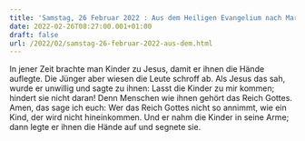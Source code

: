 ```yaml
---
title: 'Samstag, 26 Februar 2022 : Aus dem Heiligen Evangelium nach Markus - Mk 10,13-16.'
date: 2022-02-26T08:27:00.001+01:00
draft: false
url: /2022/02/samstag-26-februar-2022-aus-dem.html
---
```


In jener Zeit brachte man Kinder zu Jesus, damit er ihnen die Hände auflegte. Die Jünger aber wiesen die Leute schroff ab. Als Jesus das sah, wurde er unwillig und sagte zu ihnen: Lasst die Kinder zu mir kommen; hindert sie nicht daran! Denn Menschen wie ihnen gehört das Reich Gottes. Amen, das sage ich euch: Wer das Reich Gottes nicht so annimmt, wie ein Kind, der wird nicht hineinkommen. Und er nahm die Kinder in seine Arme; dann legte er ihnen die Hände auf und segnete sie.